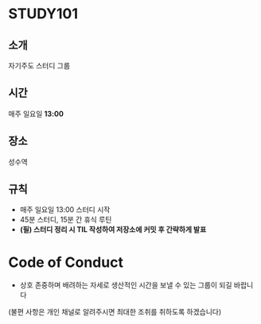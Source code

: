 # STUDY101

## 소개
자기주도 스터디 그룹

## 시간
매주 일요일 **13:00**

## 장소
성수역

## 규칙
- 매주 일요일 13:00 스터디 시작
- 45분 스터디, 15분 간 휴식 루틴
- **(필) 스터디 정리 시 TIL 작성하여 저장소에 커밋 후 간략하게 발표**

# Code of Conduct
- 상호 존중하며 배려하는 자세로 생산적인 시간을 보낼 수 있는 그룹이 되길 바랍니다

(불편 사항은 개인 채널로 알려주시면 최대한 조취를 취하도록 하겠습니다)
